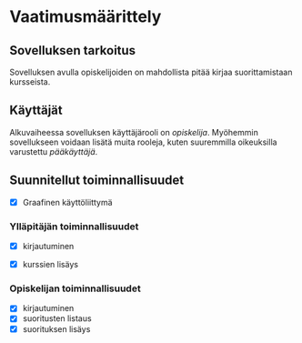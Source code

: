 # Vaatimusmäärittely

## Sovelluksen tarkoitus

Sovelluksen avulla opiskelijoiden on mahdollista pitää kirjaa suorittamistaan kursseista.

## Käyttäjät

Alkuvaiheessa sovelluksen käyttäjärooli on _opiskelija_.
Myöhemmin sovellukseen voidaan lisätä muita rooleja, kuten
suuremmilla oikeuksilla varustettu _pääkäyttäjä_.


## Suunnitellut toiminnallisuudet

- [x] Graafinen käyttöliittymä

### Ylläpitäjän toiminnallisuudet
- [x] kirjautuminen
- [x] kurssien lisäys


### Opiskelijan toiminnallisuudet
- [x] kirjautuminen
- [x] suoritusten listaus
- [x] suorituksen lisäys
